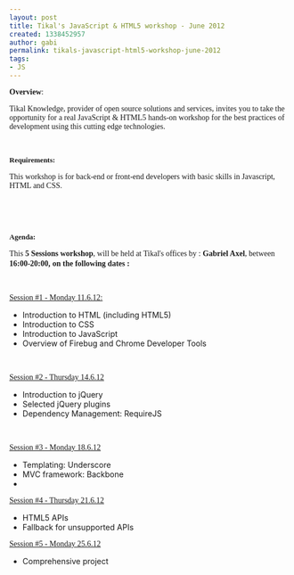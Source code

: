 ```yaml
---
layout: post
title: Tikal's JavaScript & HTML5 workshop - June 2012
created: 1338452957
author: gabi
permalink: tikals-javascript-html5-workshop-june-2012
tags:
- JS
---
```

<p><span style="font-family: Verdana;"><strong>Overview</strong>: <br />
</span></p>
<p><span style="font-family: Verdana;">Tikal Knowledge, provider of open source solutions and services, invites you to take the </span><span style="font-family: Verdana;">opportunity for a real JavaScript &amp; HTML5 hands-on workshop for the best practices </span><span style="font-family: Verdana;">of development using this cutting edge technologies.</span></p>
<p><span style="font-family: Verdana;"><br />
</span></p>
<p><span style="font-family: Verdana;"><span style="font-size: small;"><strong>Requirements: </strong></span></span></p>
<p><span style="font-family: Verdana;">This workshop is for back-end or front-end developers with basic skills in Javascript, HTML and CSS.</span></p>
<p>&nbsp;</p>
<p>&nbsp;</p>
<p><span style="font-family: Verdana;"><span style="font-size: small;"><strong>Agenda: <br />
</strong></span></span></p>
<p><span style="font-family: Verdana;">This <strong>5 Sessions workshop</strong>, will be held at Tikal's offices by : <strong>Gabriel Axel</strong>, between <strong>16:00-20:00,</strong></span> <span style="font-family: Verdana;"><strong>on the following dates :</strong></span></p>
<p>&nbsp;</p>
<p><u><span style="font-family: Verdana;">Session #1 - Monday 11.6.12:</span></u></p>
<ul>
    <li>Introduction to HTML                                           (including HTML5)</li>
    <li>Introduction to CSS</li>
    <li>Introduction to JavaScript</li>
    <li>Overview of Firebug and Chrome                                           Developer Tools</li>
</ul>
<p>&nbsp;</p>
<p><u><span style="font-family: Verdana;">Session #2 - Thursday 14.6.12</span></u></p>
<ul>
    <li>Introduction to jQuery</li>
    <li>Selected jQuery plugins</li>
    <li>Dependency Management:                                           RequireJS</li>
</ul>
<p>&nbsp;</p>
<p><u><span style="font-family: Verdana;">Session #3 - Monday 18.6.12</span></u></p>
<ul>
    <li>Templating: Underscore</li>
    <li>MVC framework: Backbone</li>
    <li>&nbsp;</li>
</ul>
<p><u><span style="font-family: Verdana;">Session #4 - Thursday 21.6.12</span></u></p>
<ul>
    <li>HTML5 APIs</li>
    <li>Fallback for unsupported APIs</li>
</ul>
<p><u><span style="font-family: Verdana;">Session #5 - Monday 25.6.12</span></u></p>
<ul>
    <li>Comprehensive project</li>
</ul>
<p>&nbsp;</p>
<p><a href="http://www.meetup.com/Tikal-TCE/events/54485882/"><img border="0" alt="" src="http://www.tikalk.com/files/upload/1/Screen%20shot%202012-05-31%20at%2010.54.48%20AM.png" /></a></p>
<p>&nbsp;</p>
<p>&nbsp;</p>
<p>&nbsp;</p>
